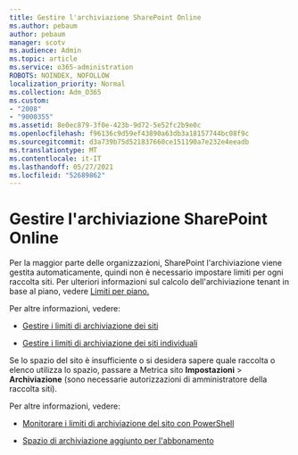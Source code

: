 ```yaml
---
title: Gestire l'archiviazione SharePoint Online
ms.author: pebaum
author: pebaum
manager: scotv
ms.audience: Admin
ms.topic: article
ms.service: o365-administration
ROBOTS: NOINDEX, NOFOLLOW
localization_priority: Normal
ms.collection: Adm_O365
ms.custom:
- "2008"
- "9000355"
ms.assetid: 8e0ec879-3f0e-423b-9d72-5e52fc2b9e0c
ms.openlocfilehash: f96136c9d59ef43890a63db3a18157744bc08f9c
ms.sourcegitcommit: d3a739b75d521837660ce151190a7e232e4eeadb
ms.translationtype: MT
ms.contentlocale: it-IT
ms.lasthandoff: 05/27/2021
ms.locfileid: "52689862"
---
```

# <a name="manage-your-sharepoint-online-storage"></a>Gestire l'archiviazione SharePoint Online

Per la maggior parte delle organizzazioni, SharePoint l'archiviazione viene gestita automaticamente, quindi non è necessario impostare limiti per ogni raccolta siti. Per ulteriori informazioni sul calcolo dell'archiviazione tenant in base al piano, vedere [Limiti per piano.](/office365/servicedescriptions/sharepoint-online-service-description/sharepoint-online-limits?redirectedfrom=MSDN#limits-by-plan)

Per altre informazioni, vedere:

- [Gestire i limiti di archiviazione dei siti](/sharepoint/manage-site-collection-storage-limits)

- [Gestire i limiti di archiviazione dei siti individuali](/sharepoint/manage-site-collection-storage-limits#manage-individual-site-storage-limits)

Se lo spazio del sito è insufficiente o si desidera sapere quale raccolta o elenco utilizza lo spazio, passare a Metrica sito **Impostazioni**  >  **Archiviazione** (sono necessarie autorizzazioni di amministratore della raccolta siti).

Per altre informazioni, vedere:

- [Monitorare i limiti di archiviazione del sito con PowerShell](/sharepoint/manage-site-collection-storage-limits#monitor-site-storage-limits-by-using-powershell)

- [Spazio di archiviazione aggiunto per l'abbonamento](/microsoft-365/commerce/add-storage-space) 
  